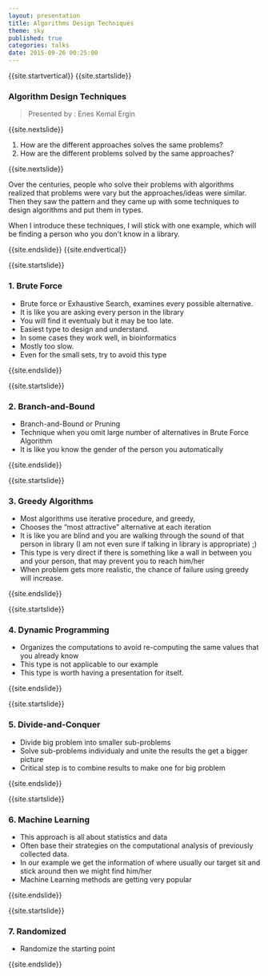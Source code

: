 ```yaml
---
layout: presentation
title: Algorithms Design Techniques
theme: sky
published: true
categories: talks
date: 2015-09-26 00:25:00
---
```

{{site.startvertical}}
{{site.startslide}}
### Algorithm Design Techniques

> Presented by : Enes Kemal Ergin

{{site.nextslide}}
1. How are the different approaches solves the same problems?
2. How are the different problems solved by the same approaches?

{{site.nextslide}}

Over the centuries, people who solve their problems with algorithms realized that problems were vary but the approaches/ideas were similar. Then they saw the pattern and they came up with some techniques to design algorithms and put them in types.

When I introduce these techniques, I will stick with one example, which will be finding a person who you don't know in a library.

{{site.endslide}}
{{site.endvertical}}

{{site.startslide}}
### 1. Brute Force

- Brute force or Exhaustive Search, examines every possible alternative.
- It is like you are asking every person in the library
- You will find it eventualy but it may be too late.
- Easiest type to design and understand.
- In some cases they work well, in bioinformatics
- Mostly too slow.
- Even for the small sets, try to avoid this type

{{site.endslide}}

{{site.startslide}}
### 2. Branch-and-Bound

- Branch-and-Bound or Pruning
- Technique when you omit large number of alternatives in Brute Force Algorithm
- It is like you know the gender of the person you automatically

{{site.endslide}}

{{site.startslide}}
### 3. Greedy Algorithms

- Most algorithms use iterative procedure, and greedy,
- Chooses the “most attractive” alternative at each iteration
- It is like you are blind and you are walking through the sound of that person in library (I am not even sure if talking in library is appropriate) ;)
- This type is very direct if there is something like a wall in between you and your person, that may prevent you to reach him/her
- When problem gets more realistic, the chance of failure using greedy will increase.

{{site.endslide}}

{{site.startslide}}
### 4. Dynamic Programming

- Organizes the computations to avoid re-computing the same values that you already know
- This type is not applicable to our example
- This type is worth having a presentation for itself.

{{site.endslide}}

{{site.startslide}}
### 5. Divide-and-Conquer

- Divide big problem into smaller sub-problems
- Solve sub-problems individualy and unite the results the get a bigger picture
- Critical step is to combine results to make one for big problem

{{site.endslide}}

{{site.startslide}}

### 6. Machine Learning

- This approach is all about statistics and data
- Often base their strategies on the computational analysis of previously collected data.
- In our example we get the information of where usually our target sit and stick around then we might find him/her
- Machine Learning methods are getting very popular

{{site.endslide}}

{{site.startslide}}
### 7. Randomized

- Randomize the starting point

{{site.endslide}}

